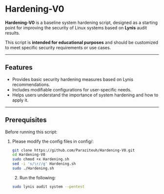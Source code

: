 # Hardening-V0

**Hardening-V0** is a baseline system hardening script, designed as a starting point for improving the security of Linux systems based on **Lynis** audit results. 

This script is **intended for educational purposes** and should be customized to meet specific security requirements or use cases.

---

## Features
- Provides basic security hardening measures based on Lynis recommendations.
- Includes modifiable configurations for user-specific needs.
- Helps users understand the importance of system hardening and how to apply it.

---

## Prerequisites
Before running this script:
1. Please modify the config files in config/:
   ```bash
   git clone https://github.com/Paraziteuh/Hardening-V0.git
   cd Hardening-V0
   sudo chmod +x Hardening.sh
   sed -i 's/\r//g' Hardening.sh
   sudo ./Hardening.sh
   ```

   2. Run the following:

   ```bash
   sudo lynis audit system --pentest
   ```
